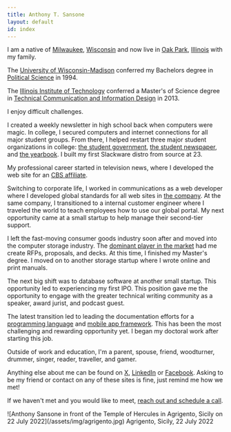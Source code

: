 ```yaml
---
title: Anthony T. Sansone
layout: default
id: index
---
```


<section class="foto-right" markdown="1">

<div markdown="1">

I am a native of [Milwaukee][], [Wisconsin][] and now live in [Oak Park][], [Illinois][] with my family. 

The [University of Wisconsin-Madison][] conferred my Bachelors degree in [Political Science][] in 1994.

The [Illinois Institute of Technology][iit] conferred a Master's of Science degree in [Technical Communication and Information Design][tcid] in 2013.

I enjoy difficult challenges.

I created a weekly newsletter in high school back when computers were magic. In college, I secured computers and internet connections for all major student groups. From there, I helped restart three major student organizations in college: [the student government][ASM], [the student newspaper][DC], and [the yearbook][WBY]. I built my first Slackware distro from source at 23.

My professional career started in television news, where I developed the web site for an [CBS affiliate][].
  
Switching to corporate life, I worked in communications as a web developer where I developed global standards for all web sites in [the company][ACN]. At the same company, I transitioned to a internal customer engineer where I traveled the world to teach employees how to use our global portal. My next opportunity came at a small startup to help manage their second-tier support.
  
I left the fast-moving consumer goods industry soon after and moved into the computer storage industry. The [dominant player in the market][EMC] had me create RFPs, proposals, and decks. At this time, I finished my Master's degree. I moved on to another storage startup where I wrote online and print manuals.

The next big shift was to database software at another small startup. This opportunity led to experiencing my first IPO. This position gave me the opportunity to engage with the greater technical writing community as a speaker, award jurist, and podcast guest.

The latest transition led to leading the documentation efforts for a [programming language][dart] and [mobile app framework][flutter]. This has been the most challenging and rewarding opportunity yet. I began my doctoral work after starting this job.

Outside of work and education, I'm a parent, spouse, friend, woodturner, drummer, singer, reader, traveller, and gamer.

Anything else about me can be found on [X][], [LinkedIn][] or [Facebook][]. Asking to be my friend or contact on any of these sites is fine, just remind me how we met!

If we haven't met and you would like to meet, [reach out and schedule a call][reach-out].

</div>

<div markdown="1">
![Anthony Sansone in front of the Temple of Hercules in Agrigento, Sicily on 22 July 2022](/assets/img/agrigento.jpg)
Agrigento, Sicily, 22 July 2022
</div>

</section>

[Facebook]: http://www.facebook.com/anthony.sansone  
[iit]: http://www.iit.edu 
[Illinois]: http://www.enjoyillinois.com  
[LinkedIn]: http://www.linkedin.com/anthonysansone 
[Milwaukee]: http://www.visitmilwaukee.org 
[Oak Park]: http://www.oak-park.us 
[Political Science]: http://www.polisci.wisc.edu 
[reach-out]: https://calendly.com/a-t-sansone
[tcid]: http://www.iit.edu/csl/hum/programs/grad/tcid.shtml
[University of Wisconsin-Madison]: http://www.wisc.edu 
[Wisconsin]: http://www.travelwisconsin.com 
[X]: http://twitter.com/atsansone
[CBS affiliate]: https://www.channel3000.com/
[ASM]: https://asm.wisc.edu/
[DC]: https://www.dailycardinal.com
[WBY]: https://search.library.wisc.edu/digital/ANBVOYDIJSV65G8L
[ACN]: https://www.nielsen.com/
[dart]: https://dart.dev
[flutter]: https://docs.flutter.dev
[EMC]: https://www.dellemc.com
